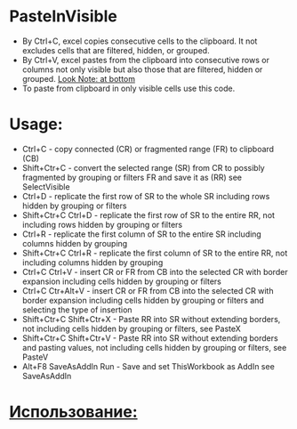 # PasteInVisible
* By Ctrl+C, excel copies consecutive cells to the clipboard. It not excludes cells that are filtered, hidden, or grouped.
* By Ctrl+V, excel pastes from the clipboard into consecutive rows or columns not only visible but also those that are filtered, hidden or grouped. [Look Note: at bottom](https://support.microsoft.com/en-us/office/copy-visible-cells-only-6e3a1f01-2884-4332-b262-8b814412847e#:~:text=Note%3A%C2%A0Excel%20pastes%20the%20copied%20data%20into%20consecutive%20rows%20or%20columns.)
* To paste  from clipboard in only visible cells use this code.
# Usage: 
* Ctrl+C - copy connected (CR) or fragmented range (FR) to clipboard (CB)
* Shift+Ctr+C - convert the selected range (SR) from CR to possibly fragmented by grouping or filters FR and save it as (RR) see SelectVisible
* Ctrl+D - replicate the first row of SR to the whole SR including rows hidden by grouping or filters
* Shift+Ctr+C Ctrl+D - replicate the first row of SR to the entire RR, not including rows hidden by grouping or filters
* Ctrl+R - replicate the first column of SR to the entire SR including columns hidden by grouping
* Shift+Ctr+C Ctrl+R - replicate the first column of SR to the entire RR, not including columns hidden by grouping
* Ctrl+C Ctrl+V - insert CR or FR from CB into the selected CR with border expansion including cells hidden by grouping or filters
* Ctrl+C Ctr+Alt+V - insert CR or FR from CB into the selected CR with border expansion including cells hidden by grouping or filters and selecting the type of insertion
* Shift+Ctr+C Shift+Ctr+X - Paste RR into SR without extending borders, not including cells hidden by grouping or filters, see PasteX
* Shift+Ctr+C Shift+Ctr+V - Paste RR into SR without extending borders and pasting values, not including cells hidden by grouping or filters, see PasteV
* Alt+F8 SaveAsAddIn Run - Save and set ThisWorkbook as AddIn see SaveAsAddIn
# [Использование:](https://github.com/abakum/PasteInVisible/blob/master/usage.rus.txt)
